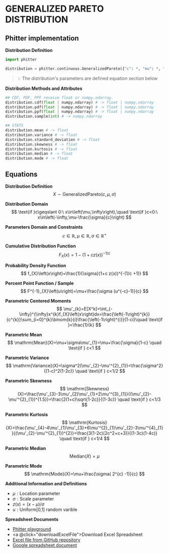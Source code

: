 # GENERALIZED PARETO DISTRIBUTION

## Phitter implementation

**Distribution Definition**

```python
import phitter

distribution = phitter.continuous.GeneralizedPareto({"c": *, "mu": *, "sigma": *})
```

> 💡 The distribution's parameters are defined equation section below

**Distribution Methods and Attributes**

```python
## CDF, PDF, PPF receive float or numpy.ndarray.
distribution.cdf(float | numpy.ndarray) # -> float | numpy.ndarray
distribution.pdf(float | numpy.ndarray) # -> float | numpy.ndarray
distribution.ppf(float | numpy.ndarray) # -> float | numpy.ndarray
distribution.sample(int) # -> numpy.ndarray

## STATS
distribution.mean # -> float
distribution.variance # -> float
distribution.standard_deviation # -> float
distribution.skewness # -> float
distribution.kurtosis # -> float
distribution.median # -> float
distribution.mode # -> float
```

## Equations

**Distribution Definition**
$$ X\sim\mathrm{GeneralizedPareto}\left(c,\mu,\sigma\right) $$

**Distribution Domain**
$$ \text{if }c\geqslant 0:\ x\in\left(\mu,\infty\right),\quad \text{if }c<0:\ x\in\left(-\infty,\mu-\frac{\sigma}{c}\right) $$

**Parameters Domain and Constraints**
$$ c\in\mathbb{R}, \mu\in\mathbb{R}, \sigma\in\mathbb{R}^{+} $$

**Cumulative Distribution Function**
$$ F_{X}\left(x\right)=1-(1+c z(x))^{-1/c} $$

**Probability Density Function**
$$ f_{X}\left(x\right)=\frac{1}{\sigma}(1+c z(x))^{-(1/c +1)} $$

**Percent Point Function / Sample**
$$ F^{-1}_{X}\left(u\right)=\mu+\frac{\sigma (u^{-c}-1)}{c} $$

**Parametric Centered Moments**
$$ \mu'_{k}=E[X^k]=\int_{-\infty}^{\infty}x^{k}f_{X}\left(x\right)dx=\frac{\left(-1\right)^{k}}{c^{k}}\sum_{i=0}^{k}\binom{k}{i}\frac{\left(-1\right)^{i}}{1-ci}\quad \text{if }<\frac{1}{k} $$

**Parametric Mean**
$$ \mathrm{Mean}(X)=\mu+\sigma\mu'_{1}=\mu+\frac{\sigma}{1-c} \quad \text{if } c<1 $$

**Parametric Variance**
$$ \mathrm{Variance}(X)=\sigma^2(\mu'_{2}-\mu'^{2}_{1})=\frac{\sigma^2}{(1-c)^2(1-2c)} \quad \text{if } c<1/2 $$

**Parametric Skewness**
$$ \mathrm{Skewness}(X)=\frac{\mu'_{3}-3\mu'_{2}\mu'_{1}+2\mu'^{3}_{1}}{(\mu'_{2}-\mu'^{2}_{1})^{1.5}}=\frac{2(1+c)\sqrt{1-2c}}{(1-3c)} \quad \text{if } c<1/3 $$

**Parametric Kurtosis**
$$ \mathrm{Kurtosis}(X)=\frac{\mu'_{4}-4\mu'_{1}\mu'_{3}+6\mu'^{2}_{1}\mu'_{2}-3\mu'^{4}_{1}}{(\mu'_{2}-\mu'^{2}_{1})^{2}}=\frac{3(1-2c)(2c^2+c+3)}{(1-3c)(1-4c)} \quad \text{if } c<1/4 $$

**Parametric Median**
$$ \mathrm{Median}(X)=\mu $$

**Parametric Mode**
$$ \mathrm{Mode}(X)=\mu+\frac{\sigma( 2^{c} -1)}{c} $$

**Additional Information and Definitions**
- $\mu:\text{Location parameter}$
- $\sigma:\text{Scale parameter}$
- $z\left(x\right)=\left(x-\mu\right)/\sigma$
- $u:\text{Uniform[0,1] random varible}$

**Spreadsheet Documents**

-   [Phitter playground](https://phitter.io/distributions/continuous/generalized_pareto)
-   <a @click="downloadExcelFile">Download Excel Spreadsheet</a>
-   [Excel file from GitHub repository](https://github.com/phitter-core/phitter-files/blob/main/continuous/generalized_pareto.xlsx)
-   [Google spreadsheet document](https://docs.google.com/spreadsheets/d/1E28WYhX4Ba9Nj-JNxqAm-Gh7o1EOOIOwXIdCFl1PXI0)

<script setup>
const downloadExcelFile = function() {
    const fileId = "generalized_pareto";
    const url = `https://raw.githubusercontent.com/phitter-core/phitter-files/main/continuous/${fileId}.xlsx`;
    const link = document.createElement("a");
    link.href = url;
    link.setAttribute("download", `${fileId}.xlsx`);
    document.body.appendChild(link);
    link.click();
    document.body.removeChild(link);
};
</script>

<style module>
a {
  cursor: pointer;
}
</style>

    